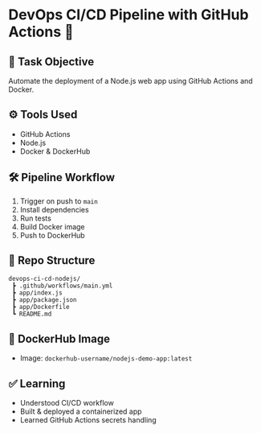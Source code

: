 # DevOps CI/CD Pipeline with GitHub Actions 🚀

## 📌 Task Objective
Automate the deployment of a Node.js web app using GitHub Actions and Docker.

## ⚙️ Tools Used
- GitHub Actions
- Node.js
- Docker & DockerHub

## 🛠 Pipeline Workflow
1. Trigger on push to `main`
2. Install dependencies
3. Run tests
4. Build Docker image
5. Push to DockerHub

## 📂 Repo Structure
```
devops-ci-cd-nodejs/
 ┣ .github/workflows/main.yml
 ┣ app/index.js
 ┣ app/package.json
 ┣ app/Dockerfile
 ┗ README.md
```

## 🔗 DockerHub Image
- Image: `dockerhub-username/nodejs-demo-app:latest`

## ✅ Learning
- Understood CI/CD workflow
- Built & deployed a containerized app
- Learned GitHub Actions secrets handling
